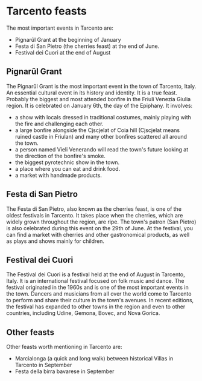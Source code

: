 # Tarcento feasts
The most important events in Tarcento are:
- Pignarûl Grant at the beginning of January
- Festa di San Pietro (the cherries feast) at the end of June.
- Festival dei Cuori at the end of August

## Pignarûl Grant
The Pignarûl Grant is the most important event in the town of Tarcento, Italy.
An essential cultural event in its history and identity.
It is a true feast.
Probably the biggest and most attended bonfire in the Friuli Venezia Giulia region.
It is celebrated on January 6th, the day of the Epiphany.
It involves:
  - a show with locals dressed in traditional costumes, mainly playing with the fire and
    challenging each other.
  - a large bonfire alongside the Cjscjelat of Coia hill (Cjscjelat means ruined castle in Friulan)
    and many other bonfires scattered all around the town.
  - a person named Vieli Venerando will read the town's future
    looking at the direction of the bonfire's smoke.
  - the biggest pyrotechnic show in the town.
  - a place where you can eat and drink food.
  - a market with handmade products.

## Festa di San Pietro
The Festa di San Pietro, also known as the cherries feast, is one of the oldest festivals in Tarcento.
It takes place when the cherries, which are widely grown throughout the region, are ripe. The town's patron (San Pietro) is also celebrated during this event on the 29th of June.
At the festival, you can find a market with cherries and other gastronomical products, as well as plays and shows mainly for children.

## Festival dei Cuori
The Festival dei Cuori is a festival held at the end of August in Tarcento, Italy.
It is an international festival focused on folk music and dance. The festival originated in the 1960s and is one of the most important events in the town.
Dancers and musicians from all over the world come to Tarcento to perform and share their culture in the town's avenues.
In recent editions, the festival has expanded to other towns in the region and even to other countries, including Udine, Gemona, Bovec, and Nova Gorica.

## Other feasts
Other feasts worth mentioning in Tarcento are:
- Marcialonga (a quick and long walk) between historical Villas in Tarcento in September
- Festa della birra bavarese in September